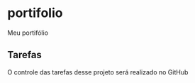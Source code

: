 # portifolio
Meu portifólio

## Tarefas

O controle das tarefas desse projeto será realizado no GitHub
